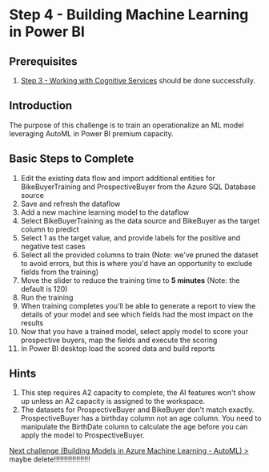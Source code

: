 # Step 4 - Building Machine Learning in Power BI

## Prerequisites

1. [Step 3 - Working with Cognitive Services](https://github.com/Alexandrovdi/PowerBI_AI/blob/main/Challenge%20steps/Step%203%20-%20CognitiveServices.md) should be done successfully.

## Introduction
The purpose of this challenge is to train an operationalize an ML model leveraging AutoML in Power BI premium capacity.

## Basic Steps to Complete
1. Edit the existing data flow and import additional entities for BikeBuyerTraining and ProspectiveBuyer from the Azure SQL Database source
2. Save and refresh the dataflow
3. Add a new machine learning model to the dataflow
4. Select BikeBuyerTraining as the data source and BikeBuyer as the target column to predict
5. Select 1 as the target value, and provide labels for the positive and negative test cases
6. Select all the provided columns to train (Note: we've pruned the dataset to avoid errors, but this is where you'd have an opportunity to exclude fields from the training)
7. Move the slider to reduce the training time to **5 minutes** (Note: the default is 120)
8. Run the training
9. When training completes you'll be able to generate a report to view the details of your model and see which fields had the most impact on the results
10. Now that you have a trained model, select apply model to score your prospective buyers, map the fields and execute the scoring
11. In Power BI desktop load the scored data and build reports

## Hints

1.  This step requires A2 capacity to complete, the AI features won't show up unless an A2 capacity is assigned to the workspace.
2.  The datasets for ProspectiveBuyer and BikeBuyer don't match exactly. ProspectiveBuyer has a birthday column not an age column.   You need to manipulate the BirthDate column to calculate the age before you can apply the model to ProspectiveBuyer.


[Next challenge (Building Models in Azure Machine Learning - AutoML) >](./05-AMLAutoML.md) maybe delete!!!!!!!!!!!!!!!!!!
